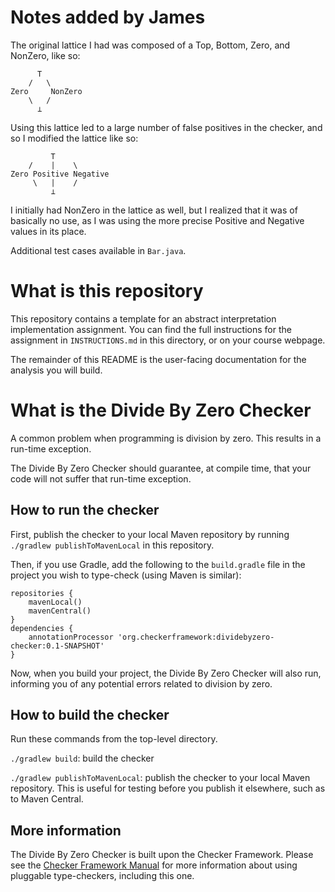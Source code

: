 # Notes added by James

The original lattice I had was composed of a Top, Bottom, Zero, and NonZero,
like so:

```
      T
    /   \
Zero     NonZero
    \   /
      ⊥
```

Using this lattice led to a large number of false positives in the checker,
and so I modified the lattice like so:

```
         T
    /    |    \
Zero Positive Negative
     \   |    /
         ⊥
```

I initially had NonZero in the lattice as well, but I realized that it was
of basically no use, as I was using the more precise Positive and Negative
values in its place.

Additional test cases available in `Bar.java`.

# What is this repository

This repository contains a template for an abstract interpretation implementation
assignment. You can find the full instructions for the assignment in `INSTRUCTIONS.md`
in this directory, or on your course webpage.

The remainder of this README is the user-facing documentation for the analysis
you will build.

# What is the Divide By Zero Checker

A common problem when programming is division by zero.
This results in a run-time exception.

The Divide By Zero Checker should guarantee, at compile time, that your code will
not suffer that run-time exception.

## How to run the checker

First, publish the checker to your local Maven repository by running
`./gradlew publishToMavenLocal` in this repository.

Then, if you use Gradle, add the following to the `build.gradle` file in
the project you wish to type-check (using Maven is similar):

```
repositories {
    mavenLocal()
    mavenCentral()
}
dependencies {
    annotationProcessor 'org.checkerframework:dividebyzero-checker:0.1-SNAPSHOT'
}
```

Now, when you build your project, the Divide By Zero Checker will also run,
informing you of any potential errors related to division by zero.

## How to build the checker

Run these commands from the top-level directory.

`./gradlew build`: build the checker

`./gradlew publishToMavenLocal`: publish the checker to your local Maven repository.
This is useful for testing before you publish it elsewhere, such as to Maven Central.


## More information

The Divide By Zero Checker is built upon the Checker Framework.  Please see
the [Checker Framework Manual](https://checkerframework.org/manual/) for
more information about using pluggable type-checkers, including this one.
